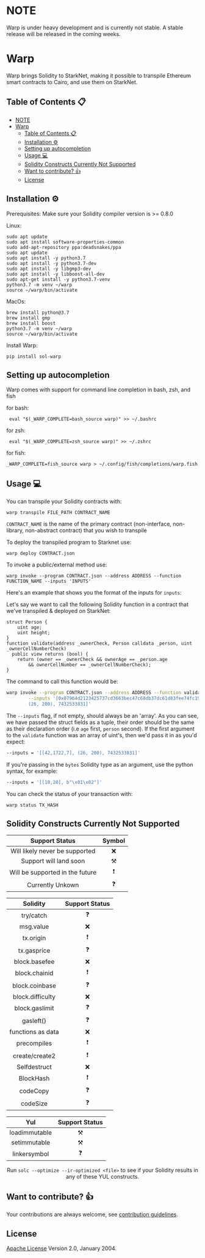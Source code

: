 # NOTE

Warp is under heavy development and is currently not stable. A stable release will be released in the coming weeks.

# Warp

Warp brings Solidity to StarkNet, making it possible to transpile Ethereum smart contracts to Cairo, and use them on StarkNet.

## Table of Contents :clipboard:

- [NOTE](#note)
- [Warp](#warp)
  - [Table of Contents :clipboard:](#table-of-contents-clipboard)
  - [Installation :gear:](#installation-gear)
  - [Setting up autocompletion](#setting-up-autocompletion)
  - [Usage :computer:](#usage-computer)
  - [Solidity Constructs Currently Not Supported](#solidity-constructs-currently-not-supported)
  - [Want to contribute? :thumbsup:](#want-to-contribute-thumbsup)
  - [License](#license)

## Installation :gear:

Prerequisites:
Make sure your Solidity compiler version is >= 0.8.0

Linux:

```
sudo apt update
sudo apt install software-properties-common
sudo add-apt-repository ppa:deadsnakes/ppa
sudo apt update
sudo apt install -y python3.7
sudo apt install -y python3.7-dev
sudo apt install -y libgmp3-dev
sudo apt install -y libboost-all-dev
sudo apt-get install -y python3.7-venv
python3.7 -m venv ~/warp
source ~/warp/bin/activate
```

MacOs:

```
brew install python@3.7
brew install gmp
brew install boost
python3.7 -m venv ~/warp
source ~/warp/bin/activate
```

Install Warp:

```
pip install sol-warp
```

## Setting up autocompletion

Warp comes with support for command line completion in bash, zsh, and fish

for bash:

```
 eval "$(_WARP_COMPLETE=bash_source warp)" >> ~/.bashrc
```

for zsh:

```
 eval "$(_WARP_COMPLETE=zsh_source warp)" >> ~/.zshrc
```

for fish:

```
_WARP_COMPLETE=fish_source warp > ~/.config/fish/completions/warp.fish
```

## Usage :computer:

You can transpile your Solidity contracts with:

```
warp transpile FILE_PATH CONTRACT_NAME
```

`CONTRACT_NAME` is the name of the primary contract (non-interface, non-library, non-abstract contract) that you wish to transpile

To deploy the transpiled program to Starknet use:

```
warp deploy CONTRACT.json
```

To invoke a public/external method use:

```
warp invoke --program CONTRACT.json --address ADDRESS --function FUNCTION_NAME --inputs 'INPUTS'
```

Here's an example that shows you the format of the inputs for `inputs`:

Let's say we want to call the following Solidity function in a contract that we've transpiled & deployed on StarkNet:

```solidity
struct Person {
    uint age;
    uint height;
}
function validate(address _ownerCheck, Person calldata _person, uint _ownerCellNumberCheck)
  public view returns (bool) {
    return (owner == _ownerCheck && ownerAge == _person.age
        && ownerCellNumber == _ownerCellNumberCheck);
}
```

The command to call this function would be:

```bash
warp invoke --program CONTRACT.json --address ADDRESS --function validate \
        --inputs '[0x07964d2123425737cd3663bec47c68db37dc61d83fee74fc192d50a59fb7ab56,
        (26, 200), 7432533831]'
```

The `--inputs` flag, if not empty, should always be an 'array'. As you can see, we have
passed the struct fields as a tuple, their order should be the same as their
declaration order (i.e `age` first, `person` second). If the first argument to the
`validate` function was an array of uint's, then we'd pass it in as you'd expect:

```bash
--inputs = '[[42,1722,7], (26, 200), 7432533831]'
```

If you're passing in the `bytes` Solidity type as an argument, use the python syntax, for example:
```bash
--inputs = '[[10,20], b"\x01\x02"]'
```

You can check the status of your transaction with:

```
warp status TX_HASH
```

## Solidity Constructs Currently Not Supported


|  Support Status                 | Symbol            | 
|:-------------------------------:|:-----------------:|
| Will likely never be supported  | :x:               |
| Support will land soon          | :hammer_and_pick: |
| Will be supported in the future | :exclamation:     |
| Currently Unkown                | :question:        |

<center>

| Solidity          |  Support Status                 |
|:-----------------:|:-------------------------------:|
| try/catch         |  :question:                     |
| msg.value         |  :x:                            |
| tx.origin         |  :exclamation:                  |
| tx.gasprice       |  :question:                     |
| block.basefee     |  :x:                            |
| block.chainid     |  :exclamation:                  |
| block.coinbase    |  :question:                     |
| block.difficulty  |  :x:                            |
| block.gaslimit    |  :question:                     |
| gasleft()         |  :question:                     |
| functions as data |  :x:                            |
| precompiles       |  :exclamation:                  |
| create/create2    |  :exclamation:                  |
| Selfdestruct      |  :x:                            |
| BlockHash         |  :exclamation:                  |
| codeCopy          |  :question:                     |
| codeSize          |  :question:                     |


| Yul               |  Support Status                 |
|:-----------------:|:-------------------------------:|
| loadimmutable     |  :hammer_and_pick:              |
| setimmutable      |  :hammer_and_pick:              |
| linkersymbol      |  :question:                     |

Run `solc --optimize --ir-optimized <file>` to see if your Solidity results in
any of these YUL constructs.

</center>

## Want to contribute? :thumbsup:

Your contributions are always welcome, see [contribution guidelines](CONTRIBUTING.md).

## License

[Apache License](LICENSE) Version 2.0, January 2004.

